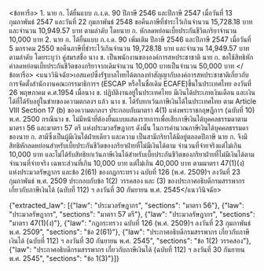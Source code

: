 <user> <ข้อหารือ> 1. นาย ก. ได้ยื่นแบบ ภ.ง.ด. 90 ปีภาษี 2546 และปีภาษี 2547 เมื่อวันที่ 13 กุมภาพันธ์ 2547 และวันที่ 22 กุมภาพันธ์ 2548 ขอคืนภาษีที่ชำระไว้เกินจำนวน 15,728.18 บาท และจำนวน 10,949.57 บาท ตามลำดับ โดยนาย ก. หักลดหย่อนเบี้ยประกันชีวิตภริยาจำนวน 10,000 บาท
          2. นาย ก. ได้ยื่นแบบ ภ.ง.ด. 90 เพิ่มเติม ปีภาษี 2546 และปีภาษี 2547 เมื่อวันที่ 5 มกราคม 2550 ขอคืนภาษีที่ชำระไว้เกินจำนวน 19,728.18 บาท และจำนวน 14,949.57 บาท ตามลำดับ โดยระบุว่า คู่สมรสชื่อ นาง ข. เป็นพนักงานขององค์การสหประชาชาติ นาย ก. ขอใช้สิทธิหักค่าลดหย่อนเบี้ยประกันชีวิตของภริยาจากเดิมจำนวน 10,000 บาทเป็นจำนวน 50,000 บาท </ข้อหารือ>
<แนววินิจฉัย>เอสแคปซึ่งรัฐบาลไทยได้ตกลงทำสัญญากับองค์การสหประชาชาติเกี่ยวกับการจัดตั้งสำนักงานคณะกรรมาธิการฯ (ESCAP หรือในชื่อเดิม ECAFE)ขึ้นในประเทศไทย ลงวันที่ 26 พฤษภาคม ค.ศ.1954 เมื่อนาง ข. ปฏิบัติงานอยู่ในประเทศไทย มีเงินได้ประเภทเงินเดือน และเงินได้ที่ได้รับอยู่ในข่ายของความตกลงฯ แล้ว นาง ข. ได้รับยกเว้นภาษีเงินได้ในประเทศไทย ตาม Article VIII Section 17 (b) ของความตกลงฯ ประกอบกับมาตรา 4(1) แห่งพระราชกฤษฎีกาฯ (ฉบับที่ 10) พ.ศ. 2500
          กรณีนาง ข. ไม่มีหน้าที่ต้องยื่นแบบแสดงรายการเพื่อเสียภาษีเงินได้บุคคลธรรมดาตามมาตรา 56 และมาตรา 57 ตรี แห่งประมวลรัษฎากร ดังนั้น ในการคำนวณภาษีเงินได้บุคคลธรรมดาของนาย ก. สามีซึ่งเป็นผู้มีเงินได้ฝ่ายเดียว และความ เป็นสามีภริยาได้มีอยู่ตลอดปีภาษี นาย ก. จึงมีสิทธิหักลดหย่อนสำหรับเบี้ยประกันชีวิตของภริยาฝ่ายที่ไม่มีเงินได้ตาม จำนวนที่จ่ายจริงแต่ไม่เกิน 10,000 บาท และไม่ได้รับสิทธิยกเว้นภาษีเงินได้สำหรับเบี้ยประกันชีวิตของภริยาฝ่ายที่ไม่มีเงินได้ตามจำนวนที่จ่ายจริง เฉพาะส่วนที่เกิน 10,000 บาท แต่ไม่เกิน 40,000 บาท ตามมาตรา 47(1)(ง) แห่งประมวลรัษฎากร และข้อ 2(61) ของกฎกระทรวง ฉบับที่ 126 (พ.ศ. 2509)ฯ ลงวันที่ 23 กุมภาพันธ์ พ.ศ. 2509 ประกอบกับข้อ 1(2) วรรคสอง และ (3) ของประกาศอธิบดีกรมสรรพากร เกี่ยวกับภาษีเงินได้ (ฉบับที่ 112) ฯ ลงวันที่ 30 กันยายน พ.ศ. 2545</แนววินิจฉัย>

<assistant> {"extracted_law": [{"law": "ประมวลรัษฎากร", "sections": "มาตรา 56"}, {"law": "ประมวลรัษฎากร", "sections": "มาตรา 57 ตรี"}, {"law": "ประมวลรัษฎากร", "sections": "มาตรา 47(1)(ง)"}, {"law": "กฎกระทรวง ฉบับที่ 126 (พ.ศ. 2509)ฯ ลงวันที่ 23 กุมภาพันธ์ พ.ศ. 2509", "sections": "ข้อ 2(61)"}, {"law": "ประกาศอธิบดีกรมสรรพากร เกี่ยวกับภาษีเงินได้ (ฉบับที่ 112) ฯ ลงวันที่ 30 กันยายน พ.ศ. 2545", "sections": "ข้อ 1(2) วรรคสอง"}, {"law": "ประกาศอธิบดีกรมสรรพากร เกี่ยวกับภาษีเงินได้ (ฉบับที่ 112) ฯ ลงวันที่ 30 กันยายน พ.ศ. 2545", "sections": "ข้อ 1(3)"}]}